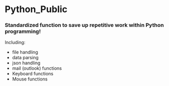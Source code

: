 <!DOCTYPE html>
<html>
<head>
</head>
<body>
  <h1>Python_Public</h1>
  <h3>Standardized function to save up repetitive work within Python programming!</h3>
  <p>Including:</p>
  <ul>
    <li>file handling</li>
    <li>data parsing</li>
    <li>json handling</li>
    <li>mail (outlook) functions</li>
    <li>Keyboard functions</li>
    <li>Mouse functions</li>
  </ul>
</body>
</html>
